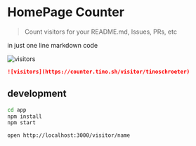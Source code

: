 # HomePage Counter

> Count visitors for your README.md, Issues, PRs, etc

in just one line markdown code

![visitors](https://counter.tino.sh/visitor/tinoschroeter)

```md
![visitors](https://counter.tino.sh/visitor/tinoschroeter)
```

## development

```bash
cd app
npm install
npm start

open http://localhost:3000/visitor/name
```
